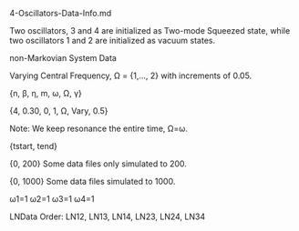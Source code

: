 4-Oscillators-Data-Info.md

Two oscillators, 3 and 4 are initialized as Two-mode Squeezed state, while two oscillators 1 and 2 are initialized as vacuum states.

non-Markovian System Data

Varying Central Frequency, Ω = {1,..., 2} with increments of 0.05.

{n, β, η, m, ω, Ω, γ}

{4, 0.30, 0, 1, Ω, Vary, 0.5}

Note: We keep resonance the entire time, Ω=ω.

{tstart, tend}

{0, 200} Some data files only simulated to 200.

{0, 1000} Some data files simulated to 1000.

ω1=1 ω2=1 ω3=1 ω4=1

LNData Order: LN12, LN13, LN14, LN23, LN24, LN34
